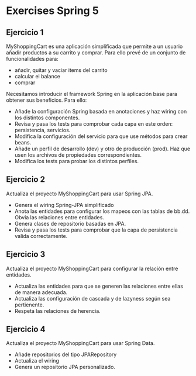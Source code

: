 # Exercises Spring 5

## Ejercicio 1
MyShoppingCart es una aplicación simplificada que permite a un usuario añadir productos a su carrito y comprar.
Para ello prevé de un conjunto de funcionalidades para:
+ añadir, quitar y vaciar items del carrito
+ calcular el balance
+ comprar

Necesitamos introducir el framework Spring en la aplicación base para obtener sus beneficios. Para ello:
- Añade la configuración Spring basada en anotaciones y haz wiring con los distintos componentes.
- Revisa y pasa los tests para comprobar cada capa en este orden: persistencia, servicios.
- Modifica la configuración del servicio para que use métodos para crear beans.
- Añade un perfil de desarrollo (dev) y otro de producción (prod). Haz que usen los archivos de propiedades correspondientes.
- Modifica los tests para probar los distintos perfiles.


## Ejercicio 2
Actualiza el proyecto MyShoppingCart para usar Spring JPA.
- Genera el wiring Spring-JPA simplificado
- Anota las entidades para configurar los mapeos con las tablas de bb.dd. Obvia las relaciones entre entidades.
- Genera clases de repositorio basadas en JPA.
- Revisa y pasa los tests para comprobar que la capa de persistencia valida correctamente.

## Ejercicio 3
Actualiza el proyecto MyShoppingCart para configurar la relación entre entidades.
- Actualiza las entidades para que se generen las relaciones entre ellas de manera adecuada.
- Actualiza las configuración de cascada y de lazyness según sea pertienente.
- Respeta las relaciones de herencia.

## Ejercicio 4
Actualiza el proyecto MyShoppingCart para usar Spring Data.
- Añade repositorios del tipo JPARepository
- Actualiza el wiring
- Genera un repositorio JPA personalizado.
